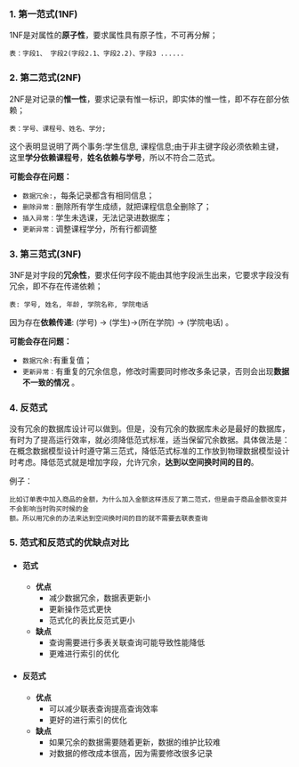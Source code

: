 ### 1. 第一范式(1NF)

1NF是对属性的**原子性**，要求属性具有原子性，不可再分解；

```
表：字段1、 字段2(字段2.1、字段2.2)、字段3 ......
```

### 2. 第二范式(2NF)

2NF是对记录的**惟一性**，要求记录有惟一标识，即实体的惟一性，即不存在部分依赖；

```
表：学号、课程号、姓名、学分;
```

这个表明显说明了两个事务:学生信息, 课程信息;由于非主键字段必须依赖主键，这里**学分依赖课程号**，**姓名依赖与学号**，所以不符合二范式。

**可能会存在问题：**

- `数据冗余:`，每条记录都含有相同信息；
- `删除异常：`删除所有学生成绩，就把课程信息全删除了；
- `插入异常：`学生未选课，无法记录进数据库；
- `更新异常：`调整课程学分，所有行都调整

### 3. 第三范式(3NF)

3NF是对字段的**冗余性**，要求任何字段不能由其他字段派生出来，它要求字段没有冗余，即不存在传递依赖；

```
表: 学号, 姓名, 年龄, 学院名称, 学院电话
```

因为存在**依赖传递**: (学号) → (学生)→(所在学院) → (学院电话) 。

**可能会存在问题：**

- `数据冗余:`有重复值；
- `更新异常：`有重复的冗余信息，修改时需要同时修改多条记录，否则会出现**数据不一致的情况** 。

### 4. 反范式

没有冗余的数据库设计可以做到。但是，没有冗余的数据库未必是最好的数据库，有时为了提高运行效率，就必须降低范式标准，适当保留冗余数据。具体做法是：在概念数据模型设计时遵守第三范式，降低范式标准的工作放到物理数据模型设计时考虑。降低范式就是增加字段，允许冗余，**达到以空间换时间的目的**。

例子：

```
比如订单表中加入商品的金额，为什么加入金额这样违反了第二范式，但是由于商品金额改变并不会影响当时购买时候的金
额。所以用冗余的办法来达到空间换时间的目的就不需要去联表查询
```

### 5. 范式和反范式的优缺点对比

- #### 范式

  - **优点**
    - 减少数据冗余，数据表更新小
    - 更新操作范式更快
    - 范式化的表比反范式更小
  - **缺点**
    - 查询需要进行多表关联查询可能导致性能降低
    - 更难进行索引的优化

- #### 反范式

  - **优点**
    - 可以减少联表查询提高查询效率
    - 更好的进行索引的优化
  - **缺点**
    - 如果冗余的数据需要随着更新，数据的维护比较难
    - 对数据的修改成本很高，因为需要修改很多记录